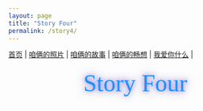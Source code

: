 ```yaml
---
layout: page
title: "Story Four"
permalink: /story4/
---
```


<nav>
  <a href="/">首页</a> |
  <a href="/photos">咱俩的照片</a> |
  <a href="/stories">咱俩的故事</a> |
  <a href="/future">咱俩的畅想</a> |
  <a href="/love">我爱你什么</a> |
</nav>

<!-- 新增标题 -->
<h1 class="fancy-title">Story Four</h1>

<div id="story-page">

<style>
/* 标题样式 */
.fancy-title {
  text-align: center;
  font-family: "Brush Script MT", "Lucida Handwriting", "Segoe Script", cursive;
  font-size: 3rem;               /* 标题大小 */
  margin: 1.2rem 0 2rem 0;       /* 上下间距 */
  color: #1e90ff;                /* 柔和的紫色，可改 */
  text-shadow: 0 0 8px rgba(106, 90, 205, 0.6),
               0 0 15px rgba(106, 90, 205, 0.4),
               0 0 25px rgba(106, 90, 205, 0.3); /* 柔和发光 */
  font-weight: normal;
}

/* 页面局部样式：楷体、行距、段首缩进 */
#story-page {
  font-family: "KaiTi", "楷体", "STKaiti", "Kaiti SC", "Noto Serif SC", serif;
  font-size: 18px;
  line-height: 1.8;
  max-width: 860px;
  margin: 0 auto;
  padding: 1.25rem 1rem;
  color: #222;
  word-break: break-word;
}

#story-page p {
  text-indent: 2em;
  margin: 0 0 1.05rem 0;
}

#story-page h1, #story-page h2, #story-page h3 {
  font-family: inherit;
  line-height: 1.3;
  margin-top: 1.1rem;
}

@media (max-width: 600px) {
  .fancy-title { font-size: 2.3rem; }
  #story-page { font-size: 16px; line-height: 1.9; padding: 1rem; }
}
</style>

<p>

</p>
</div>
